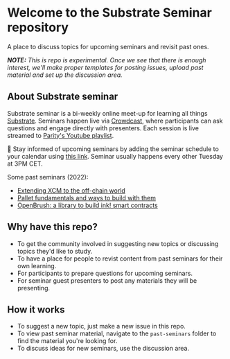 # Welcome to the Substrate Seminar repository

A place to discuss topics for upcoming seminars and revisit past ones.

_**NOTE:** This is repo is experimental. Once we see that there is enough interest, we'll make proper templates for posting issues, upload past material and set up the discussion area._

## About Substrate seminar

Substrate seminar is a bi-weekly online meet-up for learning all things [Substrate](https://substrate.io/).
Seminars happen live via [Crowdcast](https://www.crowdcast.io/e/substrate-seminar-2/), where participants can ask questions and engage directly with presenters.
Each session is live streamed to [Parity's Youtube playlist](https://www.youtube.com/playlist?list=PLp0_ueXY_enXRfoaW7sTudeQH10yDvFOS).

📅 Stay informed of upcoming seminars by adding the seminar schedule to your calendar using [this link](https://calendar.google.com/calendar/u/0?cid=Y192cXBsamk3cXY2ajBvcDVrbmdwMGR0cjUzc0Bncm91cC5jYWxlbmRhci5nb29nbGUuY29t).
Seminar usually happens every other Tuesday at 3PM CET.

Some past seminars (2022):

- [Extending XCM to the off-chain world](https://www.crowdcast.io/e/substrate-seminar-2/3)
- [Pallet fundamentals and ways to build with them](https://www.crowdcast.io/e/substrate-seminar-2/6)
- [OpenBrush: a library to build ink! smart contracts](https://www.crowdcast.io/e/substrate-seminar-2/10)

## Why have this repo?

* To get the community involved in suggesting new topics or discussing topics they'd like to study.
* To have a place for people to revist content from past seminars for their own learning.
* For participants to prepare questions for upcoming seminars.
* For seminar guest presenters to post any materials they will be presenting.

## How it works

* To suggest a new topic, just make a new issue in this repo.
* To view past seminar material, navigate to the `past-seminars` folder to find the material you're looking for.
* To discuss ideas for new seminars, use the discussion area.
